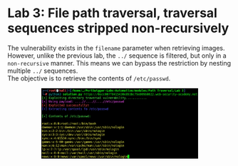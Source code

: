 # Lab 3: File path traversal, traversal sequences stripped non-recursively

The vulnerability exists in the `filename` parameter when retrieving images. However, unlike the previous lab, the `../` sequence is filtered, but only in a `non-recursive` manner. This means we can bypass the restriction by nesting multiple `../` sequences.\
The objective is to retrieve the contents of `/etc/passwd`.

<p align="center"><img src="./../../../images/Path Traversal/lab3.png" alt="Lab 3" width="70%" height="70%"></p>